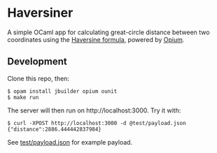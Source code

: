 # Haversiner

A simple OCaml app for calculating great-circle distance between two coordinates using the [Haversine formula](https://en.wikipedia.org/wiki/Haversine_formula), powered by [Opium](https://github.com/rgrinberg/opium).

## Development

Clone this repo, then:

```
$ opam install jbuilder opium ounit
$ make run
```

The server will then run on http://localhost:3000. Try it with:

```
$ curl -XPOST http://localhost:3000 -d @test/payload.json
{"distance":2886.444442837984}
```

See [test/payload.json](test/payload.json) for example payload.
